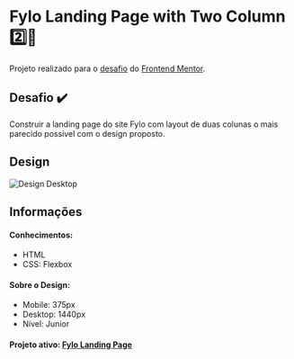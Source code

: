 # Fylo Landing Page with Two Column :two::blue_heart:

Projeto realizado para o <a href="https://www.frontendmentor.io/challenges/fylo-landing-page-with-two-column-layout-5ca5ef041e82137ec91a50f5" target="_blank">desafio</a> do <a href="https://www.frontendmentor.io" target="_blank">Frontend Mentor</a>.

## Desafio :heavy_check_mark:
Construir a landing page do site Fylo com layout de duas colunas o mais parecido possível com o design proposto.

## Design
<img src="https://github.com/marimunari/fylo-landing-page-with-two-column-layout-master/blob/master/design/desktop-preview.jpg" alt="Design Desktop">

## Informações

#### Conhecimentos:
<ul>
 <li>HTML</li>
 <li>CSS: Flexbox</li>
</ul>

#### Sobre o Design:
<ul>
  <li>Mobile: 375px</li>
  <li>Desktop: 1440px</li>
  <li>Nível: Junior</li>
</ul>

#### Projeto ativo: <a href="">Fylo Landing Page</a>
